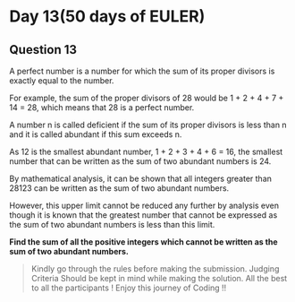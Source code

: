 # Day 13(50 days of EULER)

## Question 13

A perfect number is a number for which the sum of its proper divisors 
is exactly equal to the number. 

For example, the sum of the proper divisors of 28 would be 1 + 2 + 4 + 7 + 14 = 28, which means that 28 is a perfect number.

A number n is called deficient if the sum of its proper divisors 
is less than n and it is called abundant if this sum exceeds n.

As 12 is the smallest abundant number, 1 + 2 + 3 + 4 + 6 = 16, the smallest number that can be written as the sum of two abundant numbers is 24.

By mathematical analysis, it can be shown that all integers greater than 28123 can be written as the sum of two abundant numbers. 

However, this upper limit cannot be reduced any further by analysis even though it is known that the greatest number that cannot be expressed as the sum of two abundant numbers is less than this limit.

**Find the sum of all the positive integers which cannot be written as the sum of two abundant numbers.**

> Kindly go through the rules before making the submission.
>Judging Criteria Should be kept in mind while making the solution.
>All the best to all the participants ! Enjoy this journey of Coding !!